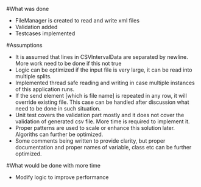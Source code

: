 #What was done
- FileManager is created to read and write xml files
- Validation added
- Testcases implemented

#Assumptions
- It is assumed that lines in CSVIntervalData are separated by newline. More work need to be done if this not true
- Logic can be optimized if the input file is very large, it can be read into multiple splits.
- Implemented thread safe reading and writing in case multiple instances of this application runs.
- If the send element [which is file name] is repeated in any row, it will override existing file. This case can be handled after discussion what need to be done in such situation.
- Unit test covers the validation part mostly and it does not cover the validation of generated csv file. More time is required to implement it.
- Proper patterns are used to scale or enhance this solution later. Algoriths can further be optimized.
- Some comments being written to provide clarity, but proper documentation and proper names of variable, class etc can be further optimized.

#What would be done with more time
- Modify logic to improve performance
